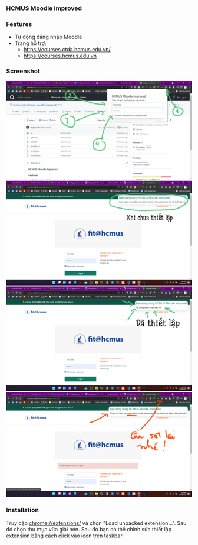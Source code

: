 ### HCMUS Moodle Improved

### Features

- Tự động đăng nhập Moodle 
- Trang hỗ trợ: 
  - https://courses.ctda.hcmus.edu.vn/
  - https://courses.hcmus.edu.vn

### Screenshot

![popup image](/images/popup.jpg)
![not-set](/images/not-set.jpg)
![login-set](/images/set.jpg)
![wrong-login](/images/wrong-login.jpg)

### Installation

Truy cập [chrome://extensions/](chrome://extensions/) và chọn "Load
unpacked extension...". Sau đó chọn thư mục vừa giải nén. Sau đó bạn có thể chỉnh sửa thiết lập extension bằng cách click vào icon trên taskbar.
